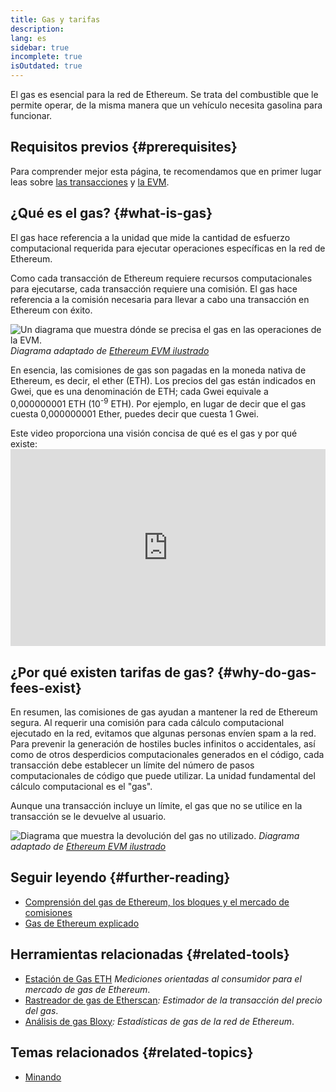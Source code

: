 ```yaml
---
title: Gas y tarifas
description:
lang: es
sidebar: true
incomplete: true
isOutdated: true
---
```


El gas es esencial para la red de Ethereum. Se trata del combustible que le permite operar, de la misma manera que un vehículo necesita gasolina para funcionar.

## Requisitos previos {#prerequisites}

Para comprender mejor esta página, te recomendamos que en primer lugar leas sobre [las transacciones](/developers/docs/transactions/) y [la EVM](/developers/docs/evm/).

## ¿Qué es el gas? {#what-is-gas}

El gas hace referencia a la unidad que mide la cantidad de esfuerzo computacional requerida para ejecutar operaciones específicas en la red de Ethereum.

Como cada transacción de Ethereum requiere recursos computacionales para ejecutarse, cada transacción requiere una comisión. El gas hace referencia a la comisión necesaria para llevar a cabo una transacción en Ethereum con éxito.

![Un diagrama que muestra dónde se precisa el gas en las operaciones de la EVM.](./gas.png) _Diagrama adaptado de [Ethereum EVM ilustrado](https://takenobu-hs.github.io/downloads/ethereum_evm_illustrated.pdf)_

En esencia, las comisiones de gas son pagadas en la moneda nativa de Ethereum, es decir, el ether (ETH). Los precios del gas están indicados en Gwei, que es una denominación de ETH; cada Gwei equivale a 0,000000001 ETH (10<sup>-9</sup> ETH). Por ejemplo, en lugar de decir que el gas cuesta 0,000000001 Ether, puedes decir que cuesta 1 Gwei.

Este video proporciona una visión concisa de qué es el gas y por qué existe: <iframe width="100%" height="315" src="https://www.youtube.com/embed/AJvzNICwcwc" frameborder="0" allow="accelerometer; autoplay; clipboard-write; encrypted-media; gyroscope; picture-in-picture" allowfullscreen mark="crwd-mark"></iframe>

## ¿Por qué existen tarifas de gas? {#why-do-gas-fees-exist}

En resumen, las comisiones de gas ayudan a mantener la red de Ethereum segura. Al requerir una comisión para cada cálculo computacional ejecutado en la red, evitamos que algunas personas envíen spam a la red. Para prevenir la generación de hostiles bucles infinitos o accidentales, así como de otros desperdicios computacionales generados en el código, cada transacción debe establecer un límite del número de pasos computacionales de código que puede utilizar. La unidad fundamental del cálculo computacional es el "gas".

Aunque una transacción incluye un límite, el gas que no se utilice en la transacción se le devuelve al usuario.

![Diagrama que muestra la devolución del gas no utilizado.](../transactions/gas-tx.png) _Diagrama adaptado de [Ethereum EVM ilustrado](https://takenobu-hs.github.io/downloads/ethereum_evm_illustrated.pdf)_

## Seguir leyendo {#further-reading}

- [Comprensión del gas de Ethereum, los bloques y el mercado de comisiones](https://medium.com/@eric.conner/understanding-ethereum-gas-blocks-and-the-fee-market-d5e268bf0a0e)
- [Gas de Ethereum explicado](https://defiprime.com/gas)

## Herramientas relacionadas {#related-tools}

- [Estación de Gas ETH](https://ethgasstation.info/) _Mediciones orientadas al consumidor para el mercado de gas de Ethereum_.
- [Rastreador de gas de Etherscan](https://etherscan.io/gastracker)_: Estimador de la transacción del precio del gas_.
- [Análisis de gas Bloxy](https://stat.bloxy.info/superset/dashboard/gas/?standalone=true)_: Estadísticas de gas de la red de Ethereum_.

## Temas relacionados {#related-topics}

- [Minando](/developers/docs/consensus-mechanisms/pow/mining/)
